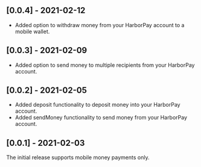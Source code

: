 ## [0.0.4] - 2021-02-12
- Added option to withdraw money from your HarborPay account to a mobile wallet.

## [0.0.3] - 2021-02-09
- Added option to send money to multiple recipients from your HarborPay account.

## [0.0.2] - 2021-02-05
- Added deposit functionality to deposit money into your HarborPay account.
- Added sendMoney functionality to send money from your HarborPay account.

## [0.0.1] - 2021-02-03
The initial release supports mobile money payments only.